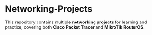 # Networking-Projects
This repository contains multiple **networking projects** for learning and practice,  covering both **Cisco Packet Tracer** and **MikroTik RouterOS**.
